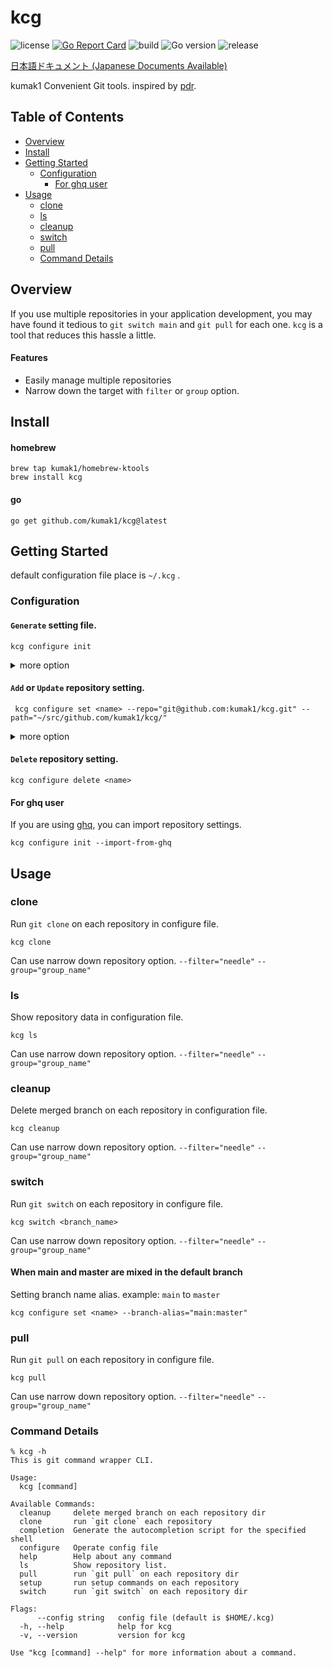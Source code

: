# kcg

![license](https://img.shields.io/github/license/kumak1/kcg)
[![Go Report Card](https://goreportcard.com/badge/github.com/kumak1/kcg)](https://goreportcard.com/report/github.com/kumak1/kcg)
![build](https://img.shields.io/github/actions/workflow/status/kumak1/kcg/release.yml)
![Go version](https://img.shields.io/github/go-mod/go-version/kumak1/kcg)
![release](https://img.shields.io/github/v/release/kumak1/kcg)

[日本語ドキュメント (Japanese Documents Available)](README_JA.md)

kumak1 Convenient Git tools.
inspired by [pdr](https://github.com/pyama86/pdr).

## Table of Contents

- [Overview](#overview)
- [Install](#install)
- [Getting Started](#getting-started)
    - [Configuration](#configuration)
        - [For ghq user](#for-ghq-user)
- [Usage](#usage)
    - [clone](#clone)
    - [ls](#ls)
    - [cleanup](#cleanup)
    - [switch](#switch)
    - [pull](#pull)
    - [Command Details](#command-details)

## Overview

If you use multiple repositories in your application development, you may have found it tedious to `git switch main` and `git pull` for each one. `kcg` is a tool that reduces this hassle a little.

#### Features

- Easily manage multiple repositories
- Narrow down the target with `filter` or `group` option.

## Install

#### homebrew

```shell
brew tap kumak1/homebrew-ktools 
brew install kcg
```

#### go

```shell
go get github.com/kumak1/kcg@latest
```

## Getting Started

default configuration file place is `~/.kcg` .

### Configuration

#### `Generate` setting file.

```shell
kcg configure init
```

<details>
<summary>more option</summary>

```shell
kcg configure init -h
Create an empty config file

Usage:
  kcg configure init [flags]

Flags:
  -h, --help                       help for init
      --import-from-ghq ghq list   create from ghq list
      --path string                write config file path

Global Flags:
      --config string   config file (default is $HOME/.kcg)
```
</details>

#### `Add` or `Update` repository setting.

```shell
 kcg configure set <name> --repo="git@github.com:kumak1/kcg.git" --path="~/src/github.com/kumak1/kcg/"
```

<details>
<summary>more option</summary>

```shell
kcg configure set -h 
Add repository config

Usage:
  kcg configure set <name> [flags]

Flags:
      --branch-alias stringArray   specify like "NAME:VALUE"
      --group stringArray          group
  -h, --help                       help for set
      --path string                local dir
      --repo string                remote repository
      --setup stringArray          setup command

Global Flags:
      --config string   config file (default is $HOME/.kcg)
```

</details>

#### `Delete` repository setting.

```shell
kcg configure delete <name>
```

#### For ghq user

If you are using [ghq](https://github.com/x-motemen/ghq), you can import repository settings.

```shell
kcg configure init --import-from-ghq
```

## Usage

### clone

Run `git clone` on each repository in configure file.

```shell
kcg clone
```

Can use narrow down repository option. `--filter="needle"` `--group="group_name"` 

### ls

Show repository data in configuration file.

```shell
kcg ls
```

Can use narrow down repository option. `--filter="needle"` `--group="group_name"`

### cleanup

Delete merged branch on each repository in configuration file.

```shell
kcg cleanup
```

Can use narrow down repository option. `--filter="needle"` `--group="group_name"`

### switch

Run `git switch` on each repository in configure file.

```shell
kcg switch <branch_name>
```

Can use narrow down repository option. `--filter="needle"` `--group="group_name"`

#### When main and master are mixed in the default branch

Setting branch name alias.
example: `main` to `master`

```shell
kcg configure set <name> --branch-alias="main:master"
```

### pull

Run `git pull` on each repository in configure file.

```shell
kcg pull
```

Can use narrow down repository option. `--filter="needle"` `--group="group_name"`

### Command Details

```shell
% kcg -h
This is git command wrapper CLI.

Usage:
  kcg [command]

Available Commands:
  cleanup     delete merged branch on each repository dir
  clone       run `git clone` each repository
  completion  Generate the autocompletion script for the specified shell
  configure   Operate config file
  help        Help about any command
  ls          Show repository list.
  pull        run `git pull` on each repository dir
  setup       run setup commands on each repository
  switch      run `git switch` on each repository dir

Flags:
      --config string   config file (default is $HOME/.kcg)
  -h, --help            help for kcg
  -v, --version         version for kcg

Use "kcg [command] --help" for more information about a command.
```
